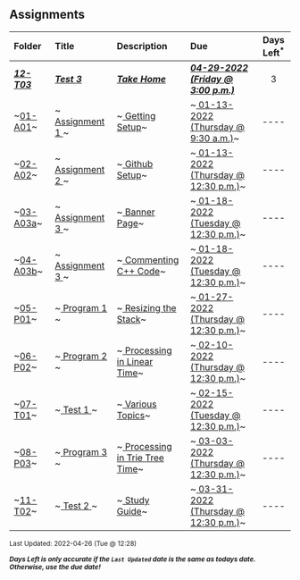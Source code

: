 ## Assignments

| Folder | Title | Description | Due | Days Left<sup>*</sup> |
|:------|:------|:------|:------|:-----:|
| ***<a href="https://github.com/rugbyprof/3013-Algorithms/tree/master/Assignments/12-T03">12-T03</a>*** | ***<a href="https://github.com/rugbyprof/3013-Algorithms/tree/master/Assignments/12-T03"> Test 3 </a>*** | ***<a href="https://github.com/rugbyprof/3013-Algorithms/tree/master/Assignments/12-T03"> Take Home</a>*** | ***<a href="https://github.com/rugbyprof/3013-Algorithms/tree/master/Assignments/12-T03"> 04-29-2022 (Friday @ 3:00 p.m.)</a>*** | 3 |
| ~<a href="https://github.com/rugbyprof/3013-Algorithms/tree/master/Assignments/01-A01">01-A01</a>~ | ~<a href="https://github.com/rugbyprof/3013-Algorithms/tree/master/Assignments/01-A01"> Assignment 1 </a>~ | ~<a href="https://github.com/rugbyprof/3013-Algorithms/tree/master/Assignments/01-A01"> Getting Setup</a>~ | ~<a href="https://github.com/rugbyprof/3013-Algorithms/tree/master/Assignments/01-A01"> 01-13-2022 (Thursday @ 9:30 a.m.)</a>~ | ---- |
| ~<a href="https://github.com/rugbyprof/3013-Algorithms/tree/master/Assignments/02-A02">02-A02</a>~ | ~<a href="https://github.com/rugbyprof/3013-Algorithms/tree/master/Assignments/02-A02"> Assignment 2 </a>~ | ~<a href="https://github.com/rugbyprof/3013-Algorithms/tree/master/Assignments/02-A02"> Github Setup</a>~ | ~<a href="https://github.com/rugbyprof/3013-Algorithms/tree/master/Assignments/02-A02"> 01-13-2022 (Thursday @ 12:30 p.m.)</a>~ | ---- |
| ~<a href="https://github.com/rugbyprof/3013-Algorithms/tree/master/Assignments/03-A03a">03-A03a</a>~ | ~<a href="https://github.com/rugbyprof/3013-Algorithms/tree/master/Assignments/03-A03a"> Assignment 3 </a>~ | ~<a href="https://github.com/rugbyprof/3013-Algorithms/tree/master/Assignments/03-A03a"> Banner Page</a>~ | ~<a href="https://github.com/rugbyprof/3013-Algorithms/tree/master/Assignments/03-A03a"> 01-18-2022 (Tuesday @ 12:30 p.m.)</a>~ | ---- |
| ~<a href="https://github.com/rugbyprof/3013-Algorithms/tree/master/Assignments/04-A03b">04-A03b</a>~ | ~<a href="https://github.com/rugbyprof/3013-Algorithms/tree/master/Assignments/04-A03b"> Assignment 3 </a>~ | ~<a href="https://github.com/rugbyprof/3013-Algorithms/tree/master/Assignments/04-A03b"> Commenting C++ Code</a>~ | ~<a href="https://github.com/rugbyprof/3013-Algorithms/tree/master/Assignments/04-A03b"> 01-18-2022 (Tuesday @ 12:30 p.m.)</a>~ | ---- |
| ~<a href="https://github.com/rugbyprof/3013-Algorithms/tree/master/Assignments/05-P01">05-P01</a>~ | ~<a href="https://github.com/rugbyprof/3013-Algorithms/tree/master/Assignments/05-P01"> Program 1 </a>~ | ~<a href="https://github.com/rugbyprof/3013-Algorithms/tree/master/Assignments/05-P01"> Resizing the Stack</a>~ | ~<a href="https://github.com/rugbyprof/3013-Algorithms/tree/master/Assignments/05-P01"> 01-27-2022 (Thursday @ 12:30 p.m.)</a>~ | ---- |
| ~<a href="https://github.com/rugbyprof/3013-Algorithms/tree/master/Assignments/06-P02">06-P02</a>~ | ~<a href="https://github.com/rugbyprof/3013-Algorithms/tree/master/Assignments/06-P02"> Program 2 </a>~ | ~<a href="https://github.com/rugbyprof/3013-Algorithms/tree/master/Assignments/06-P02"> Processing in Linear Time</a>~ | ~<a href="https://github.com/rugbyprof/3013-Algorithms/tree/master/Assignments/06-P02"> 02-10-2022 (Thursday @ 12:30 p.m.)</a>~ | ---- |
| ~<a href="https://github.com/rugbyprof/3013-Algorithms/tree/master/Assignments/07-T01">07-T01</a>~ | ~<a href="https://github.com/rugbyprof/3013-Algorithms/tree/master/Assignments/07-T01"> Test 1 </a>~ | ~<a href="https://github.com/rugbyprof/3013-Algorithms/tree/master/Assignments/07-T01"> Various Topics</a>~ | ~<a href="https://github.com/rugbyprof/3013-Algorithms/tree/master/Assignments/07-T01"> 02-15-2022 (Tuesday @ 12:30 p.m.)</a>~ | ---- |
| ~<a href="https://github.com/rugbyprof/3013-Algorithms/tree/master/Assignments/08-P03">08-P03</a>~ | ~<a href="https://github.com/rugbyprof/3013-Algorithms/tree/master/Assignments/08-P03"> Program 3 </a>~ | ~<a href="https://github.com/rugbyprof/3013-Algorithms/tree/master/Assignments/08-P03"> Processing in Trie Tree Time</a>~ | ~<a href="https://github.com/rugbyprof/3013-Algorithms/tree/master/Assignments/08-P03"> 03-03-2022 (Thursday @ 12:30 p.m.)</a>~ | ---- |
| ~<a href="https://github.com/rugbyprof/3013-Algorithms/tree/master/Assignments/11-T02">11-T02</a>~ | ~<a href="https://github.com/rugbyprof/3013-Algorithms/tree/master/Assignments/11-T02"> Test 2 </a>~ | ~<a href="https://github.com/rugbyprof/3013-Algorithms/tree/master/Assignments/11-T02"> Study Guide</a>~ | ~<a href="https://github.com/rugbyprof/3013-Algorithms/tree/master/Assignments/11-T02"> 03-31-2022 (Thursday @ 12:30 p.m.)</a>~ | ---- |

<sup>Last Updated: 2022-04-26 (Tue @ 12:28)</sup> 

<sup>***Days Left is only accurate if the `Last Updated` date is the same as todays date. Otherwise, use the due date!***</sup> 